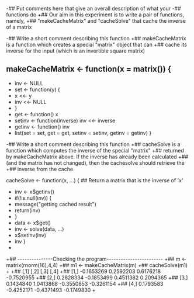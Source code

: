 -## Put comments here that give an overall description of what your
-## functions do
+## Our aim in this experiment is to write a pair of functions, namely, 
+## "makeCacheMatrix" and "cacheSolve" that cache the inverse of a matrix
 
-## Write a short comment describing this function
+## makeCacheMatrix is a function which creates a special "matrix" object that can 
+## cache its inverse for the input (which is an invertible square matrix)
 
 makeCacheMatrix <- function(x = matrix()) {
-
+  inv <- NULL
+  set <- function(y) {
+    x <<- y
+    inv <<- NULL
+  }
+  get <- function() x
+  setinv <- function(inverse) inv <<- inverse
+  getinv <- function() inv
+  list(set = set, get = get, setinv = setinv, getinv = getinv)
 }
 
 
-## Write a short comment describing this function
+## cacheSolve is a function which computes the inverse of the special "matrix" 
+## returned by makeCacheMatrix above. If the inverse has already been calculated 
+## (and the matrix has not changed), then the cachesolve should retrieve the 
+## inverse from the cache
 
 cacheSolve <- function(x, ...) {
         ## Return a matrix that is the inverse of 'x'
+  inv <- x$getinv()
+  if(!is.null(inv)) {
+    message("getting cached result")
+    return(inv)
+  }
+  data <- x$get()
+  inv <- solve(data, ...)
+  x$setinv(inv)
+  inv
 }
+
+## ---------------Checking the program------------------------
+## m <- matrix(rnorm(16),4,4)
+## m1 <- makeCacheMatrix(m)
+## cacheSolve(m1)
+
+## [,1]       [,2]       [,3]       [,4]
+## [1,] -0.1653269  0.2592203  0.6176218 -0.7520955
+## [2,]  0.2828334 -0.1853499  0.4511382  0.2094365
+## [3,]  0.1434840  1.0413868 -0.3550853 -0.3261154
+## [4,]  0.1793583 -0.4252171 -0.4371493 -0.1749830
+
